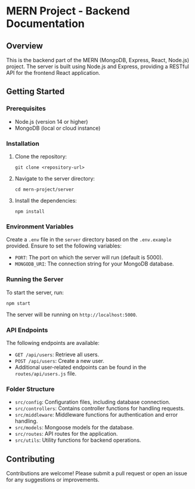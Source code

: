 # MERN Project - Backend Documentation

## Overview
This is the backend part of the MERN (MongoDB, Express, React, Node.js) project. The server is built using Node.js and Express, providing a RESTful API for the frontend React application.

## Getting Started

### Prerequisites
- Node.js (version 14 or higher)
- MongoDB (local or cloud instance)

### Installation
1. Clone the repository:
   ```
   git clone <repository-url>
   ```
2. Navigate to the server directory:
   ```
   cd mern-project/server
   ```
3. Install the dependencies:
   ```
   npm install
   ```

### Environment Variables
Create a `.env` file in the `server` directory based on the `.env.example` provided. Ensure to set the following variables:
- `PORT`: The port on which the server will run (default is 5000).
- `MONGODB_URI`: The connection string for your MongoDB database.

### Running the Server
To start the server, run:
```
npm start
```
The server will be running on `http://localhost:5000`.

### API Endpoints
The following endpoints are available:
- `GET /api/users`: Retrieve all users.
- `POST /api/users`: Create a new user.
- Additional user-related endpoints can be found in the `routes/api/users.js` file.

### Folder Structure
- `src/config`: Configuration files, including database connection.
- `src/controllers`: Contains controller functions for handling requests.
- `src/middleware`: Middleware functions for authentication and error handling.
- `src/models`: Mongoose models for the database.
- `src/routes`: API routes for the application.
- `src/utils`: Utility functions for backend operations.

## Contributing
Contributions are welcome! Please submit a pull request or open an issue for any suggestions or improvements.

